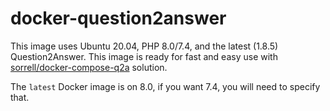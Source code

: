 # docker-question2answer

This image uses Ubuntu 20.04, PHP 8.0/7.4, and the latest (1.8.5) Question2Answer.
This image is ready for fast and easy use with [sorrell/docker-compose-q2a](https://github.com/sorrell/docker-compose-q2a) solution.

The `latest` Docker image is on 8.0, if you want 7.4, you will need to specify that.